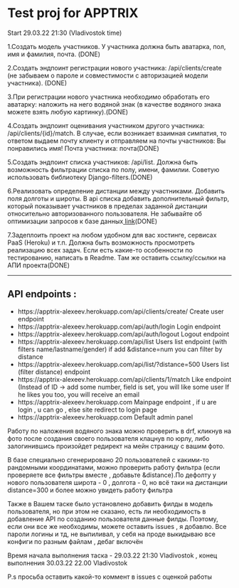 <h1> Test proj for APPTRIX</h1>
<p>Start 29.03.22 21:30 (Vladivostok time)</p>

<p>1.Создать модель участников. У участника должна быть аватарка, пол, имя и фамилия, почта. (DONE)</p>
<p>2.Создать эндпоинт регистрации нового участника: /api/clients/create (не забываем о пароле и совместимости с авторизацией модели участника). (DONE)</p>
<p>3.При регистрации нового участника необходимо обработать его аватарку: наложить на него водяной знак (в качестве водяного знака можете взять любую картинку).(DONE)</p>
<p>4.Создать эндпоинт оценивания участником другого участника: /api/clients/{id}/match. В случае, если возникает взаимная симпатия, то ответом выдаем почту клиенту и отправляем на почты участников: Вы понравились имя! Почта участника: почта(DONE)</p>
<p>5.Создать эндпоинт списка участников: /api/list. Должна быть возможность фильтрации списка по полу, имени, фамилии. Советую использовать библиотеку Django-filters.(DONE)</p>
<p>6.Реализовать определение дистанции между участниками. Добавить поля долготы и широты. В api списка добавить дополнительный фильтр, который показывает участников в пределах заданной дистанции относительно авторизованного пользователя. Не забывайте об оптимизации запросов к базе данных<a href="https://en.wikipedia.org/wiki/Great-circle_distance"> link</a>(DONE)</p>
<p>7.Задеплоить проект на любом удобном для вас хостинге, сервисах PaaS (Heroku) и т.п. Должна быть возможность просмотреть реализацию всех задач. Если есть какие-то особенности по тестированию, написать в Readme. Там же оставить ссылку/ссылки на АПИ проекта(DONE)</p>
<hr>
<h2> API endpoints :</h2>
<ul>
    <li><a>https://apptrix-alexeev.herokuapp.com/api/clients/create/</a> Create user endpoint </li>
    <li><a>https://apptrix-alexeev.herokuapp.com/api/auth/login</a> Login endpoint </li>
    <li><a>https://apptrix-alexeev.herokuapp.com/api/auth/logout</a> Logout endpoint </li>
    <li><a>https://apptrix-alexeev.herokuapp.com/api/list</a> Users list endpoint (with filters name/lastname/gender) if add &distance=num you can filter by distance  </li>
    <li><a>https://apptrix-alexeev.herokuapp.com/api/list/?distance=500</a> Users list (filter distance) endpoint </li>
    <li><a>https://apptrix-alexeev.herokuapp.com/api/clients/1/match</a> Like endpoint (Instead of ID -> add some number,  field is set, you will like some user If he likes you too, you will receive an email </li>
    <li><a>https://apptrix-alexeev.herokuapp.com</a> Mainpage endpoint , if u are login , u can go , else site redirect to login page </li>
    <li><a>https://apptrix-alexeev.herokuapp.com</a> Default admin panel </li>
</ul>
<p> Работу по наложения водяного знака можно проверить в drf, кликнув на фото после создания своего пользователя клацнув по юрлу, либо залогинившись произойдет редирект на мейн страницу с вашим фото. </p>
<p> В базе специально сгенерировано 20 пользователей с какими-то рандомными координатами, можно проверить работу фильтра (если проверяете все фильтры вместе , добавьте &distance).По дефолту у нового пользователя широта - 0 , долгота - 0, но всё таки на дистанции distance=300 и более можно увидеть работу фильтра</p>
<p> Также в Вашем таске было установлено добавить филды в модель пользователя, но при этом не сказано, есть ли необходимость в добавление API по созданию пользователя данные филды. Поэтому, если они все же необходимы, можете оставить issues , я добавлю. Все пароли логины и тд, не выпиливал, у себя на проде выкидываю все конфиги по разным файлам , дебаг включён</p>
<p> Время начала выполнения таска - 29.03.22 21:30 Vladivostok , конец выполнения 30.03.22 22.00 Vladivostok</p>
<p> P.s просьба оставить какой-то коммент в issues с оценкой работы </p>
